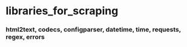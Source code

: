 # libraries_for_scraping

### html2text, codecs, configparser, datetime, time, requests, regex, errors
